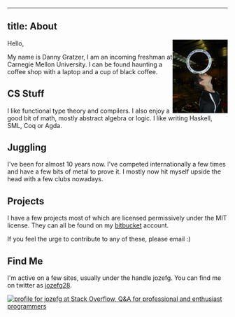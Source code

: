 ----------------------
title: About
----------------------

<img src="/images/ring_balance.jpg"
  style="width: 25%; height: 25%; float: right;"/>

Hello,

My name is Danny Gratzer, I am an incoming freshman at Carnegie Mellon
University. I can be found haunting a coffee shop with a laptop and a
cup of black coffee.

## CS Stuff
I like functional type theory and compilers. I also enjoy a good bit of
math, mostly abstract algebra or logic. I like writing Haskell, SML, Coq or Agda.

## Juggling
I've been for almost 10 years now. I've competed internationally a few
times and have a few bits of metal to prove it. I mostly now hit
myself upside the head with a few clubs nowadays.

## Projects
I have a few projects most of which are licensed permissively under
the MIT license. They can all be found on my
[bitbucket](http://www.bitbucket.org/jozefg) account.

If you feel the urge to contribute to any of these, please email :)

## Find Me
I'm active on a few sites, usually under the handle jozefg.
You can find me on twitter as [jozefg28](https://twitter.com/jozefg28).

<a href="http://stackoverflow.com/users/784338/jozefg">
<img src="http://stackoverflow.com/users/flair/784338.png" width="208" height="58" alt="profile for jozefg at Stack Overflow, Q&amp;A for professional and enthusiast programmers" title="profile for jozefg at Stack Overflow, Q&amp;A for professional and enthusiast programmers">
</a>

